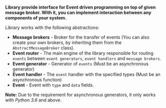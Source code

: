 **Library provide interface for Event driven programming on top of given message broker.
With it, you can implement interaction between any components of your system.**

Library works with the following abstractions:
* **Message brokers** - Broker for the transfer of events (You can also create your own brokers, by inheriting them from the `AbstractMessageBroker` class).
* **Event router** - The main engine of the library responsible for routing `events` between `event generators`, `event handlers` and `message brokers`.
* **Event generator** - Generator of `events` (Must be an asynchronous generator)
* **Event handler** - The `event` handler with the specified types (Must be an asynchronous function)
* **Event** - Event with `type` and `data` fields.

**Note:** Due to the requirement for asynchronous generators, it only works with *Python 3.6* and above.